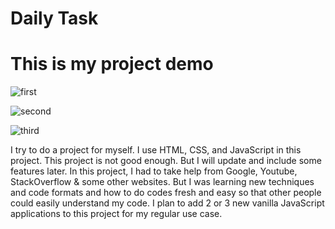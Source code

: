 # Daily Task

# This is my project demo
![first](https://user-images.githubusercontent.com/62251171/173114130-7e6bf270-911d-4627-b90f-c75bd82522e1.png)

![second](https://user-images.githubusercontent.com/62251171/173115134-23a8e96f-19c3-4214-b9ab-d0a75ad7486d.png)

![third](https://user-images.githubusercontent.com/62251171/173115478-8f10571c-8e4a-413d-bcc0-f5a8e2d51c10.png)


I try to do a project for myself. I use HTML, CSS, and JavaScript in this project. This project is not good enough. But I will update and include some features later.
In this project, I had to take help from Google, Youtube, StackOverflow & some other websites. But I was learning new techniques and code formats and how to do codes
fresh and easy so that other people could easily understand my code. I plan to add 2 or 3 new vanilla JavaScript applications to this project for my regular use case.
